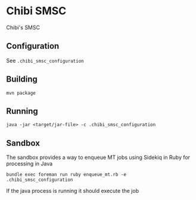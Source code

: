 # Chibi SMSC

Chibi's SMSC

## Configuration

See `.chibi_smsc_configuration`

## Building

```
mvn package
```

## Running

```
java -jar <target/jar-file> -c .chibi_smsc_configuration
```

## Sandbox

The sandbox provides a way to enqueue MT jobs using Sidekiq in Ruby for processing in Java

```
bundle exec foreman run ruby enqueue_mt.rb -e .chibi_smsc_configuration
```

If the java process is running it should execute the job
